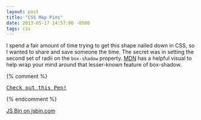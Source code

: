 ```yaml
---
layout: post
title: "CSS Map Pins"
date: 2013-05-17 14:57:00 -0500
tags: css
---
```


I spend a fair amount of time trying to get this shape nailed down in CSS, so I wanted to share and save someone the time. The secret was in setting the second set of radii on the `box-shadow` property. [MDN][mdn] has a helpful visual to help wrap your mind around that lesser-known feature of box-shadow.

{% comment %}
<pre class="codepen" data-height="300" data-type="result" data-href="Edxia" data-user="adamyonk" data-safe="true"><code></code><a href="http://codepen.io/adamyonk/pen/Edxia">Check out this Pen!</a></pre>
<script async src="http://codepen.io/assets/embed/ei.js"></script>
{% endcomment %}

<a class="jsbin-embed" href="http://jsbin.com/bepoco/embed?output">JS Bin on jsbin.com</a><script src="http://static.jsbin.com/js/embed.min.js?3.35.9"></script>

[mdn]: https://developer.mozilla.org/en-US/docs/Web/CSS/border-radius
